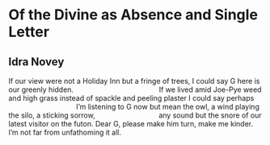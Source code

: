 # Of the Divine as Absence and Single Letter
## Idra Novey
If our view were not a Holiday Inn
but a fringe of trees, I could say G here
is our greenly hidden.
                                          If we lived
amid Joe-Pye weed and high grass
instead of spackle and peeling plaster
I could say perhaps
                                  I’m listening to G now
but mean the owl, a wind playing the silo,
a sticking sorrow,
                               any sound but the snore
of our latest visitor on the futon. Dear G,
please make him turn, make me kinder.
I’m not far from unfathoming it all.